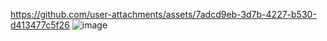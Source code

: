 https://github.com/user-attachments/assets/7adcd9eb-3d7b-4227-b530-d413477c5f26
![image](https://github.com/user-attachments/assets/d6e7a4b4-a4cd-4444-b065-75a48ddd0c58) 




